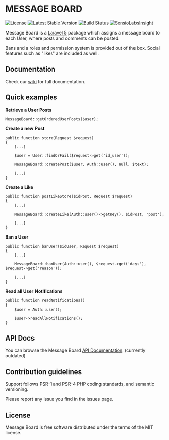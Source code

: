 # MESSAGE BOARD

[![License](https://poser.pugx.org/michele-angioni/message-board/license.svg)](https://packagist.org/packages/michele-angioni/message-board)
[![Latest Stable Version](https://poser.pugx.org/michele-angioni/message-board/v/stable)](https://packagist.org/packages/michele-angioni/message-board)
[![Build Status](https://travis-ci.org/micheleangioni/message-board.svg)](https://travis-ci.org/micheleangioni/message-board)
[![SensioLabsInsight](https://insight.sensiolabs.com/projects/e277b232-bef0-4576-bc1a-83b2d1d6a1f5/small.png)](https://insight.sensiolabs.com/projects/e277b232-bef0-4576-bc1a-83b2d1d6a1f5)

Message Board is a [Laravel 5](http://laravel.com) package which assigns a message board to each User, where posts and comments can be posted.

Bans and a roles and permission system is provided out of the box. Social features such as "likes" are included as well.

## Documentation

Check our [wiki](https://github.com/micheleangioni/message-board/wiki) for full documentation.

## Quick examples

**Retrieve a User Posts**

	MessageBoard::getOrderedUserPosts($user);

**Create a new Post**
	
	public function store(Request $request)
	{
		[...]
		
		$user = User::findOrFail($request->get('id_user'));
		
		MessageBoard::createPost($user, Auth::user(), null, $text);

		[...]				
	}

**Create a Like**

	public function postLikeStore($idPost, Request $request)
	{
		[...]
		
		MessageBoard::createLike(Auth::user()->getKey(), $idPost, 'post');

		[...]				
	}

**Ban a User**

	public function banUser($idUser, Request $request)
	{
		[...]
		
		MessageBoard::banUser(Auth::user(), $request->get('days'), $request->get('reason'));
		
		[...]
	}

**Read all User Notifications**

	public function readNotifications()
	{
		$user = Auth::user();
		
		$user->readAllNotifications();				
	}

## API Docs

You can browse the Message Board [API Documentation](http://micheleangioni.github.io/message-board/master/index.html).
(currently outdated)

## Contribution guidelines

Support follows PSR-1 and PSR-4 PHP coding standards, and semantic versioning.

Please report any issue you find in the issues page.  

## License

Message Board is free software distributed under the terms of the MIT license.
